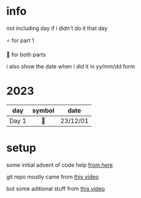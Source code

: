 # info
not including day if i didn't do it that day

:star: for part 1

:star2: for both parts

i also show the date when i did it in yy/mm/dd form

# 2023
| day | symbol | date |
| - | :-: | - |
| Day 1 | :star2: | 23/12/01 |

# setup
some initial advent of code help [from here](https://aoc.just2good.co.uk/)

git repo mostly came from [this video](https://youtu.be/W-wDptwcbz4?si=ncKqdFPM8jo7mQex)

but some aditional stuff from [this video](https://youtu.be/fEQv-cqzbPg?si=xvTy8oTwGfjQlFrU)

<!-- ty for the tables: https://www.markdownguide.org/extended-syntax/#tables -->
